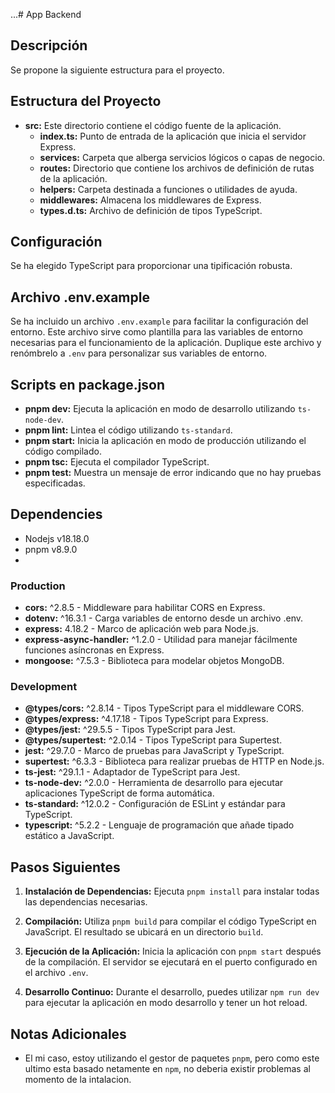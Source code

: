 ...# App Backend

## Descripción

Se propone la siguiente estructura para el proyecto.

## Estructura del Proyecto

- **src:** Este directorio contiene el código fuente de la aplicación.
  - **index.ts:** Punto de entrada de la aplicación que inicia el servidor Express.
  - **services:** Carpeta que alberga servicios lógicos o capas de negocio.
  - **routes:** Directorio que contiene los archivos de definición de rutas de la aplicación.
  - **helpers:** Carpeta destinada a funciones o utilidades de ayuda.
  - **middlewares:** Almacena los middlewares de Express.
  - **types.d.ts:** Archivo de definición de tipos TypeScript.

## Configuración

Se ha elegido TypeScript para proporcionar una tipificación robusta.

## Archivo .env.example

Se ha incluido un archivo `.env.example` para facilitar la configuración del entorno. Este archivo sirve como plantilla para las variables de entorno necesarias para el funcionamiento de la aplicación. Duplique este archivo y renómbrelo a `.env` para personalizar sus variables de entorno.

## Scripts en package.json

- **pnpm dev:** Ejecuta la aplicación en modo de desarrollo utilizando `ts-node-dev`.
- **pnpm lint:** Lintea el código utilizando `ts-standard`.
- **pnpm start:** Inicia la aplicación en modo de producción utilizando el código compilado.
- **pnpm tsc:** Ejecuta el compilador TypeScript.
- **pnpm test:** Muestra un mensaje de error indicando que no hay pruebas especificadas.

## Dependencies

- Nodejs v18.18.0
- pnpm v8.9.0
- 
### Production

- **cors:** ^2.8.5 - Middleware para habilitar CORS en Express.
- **dotenv:** ^16.3.1 - Carga variables de entorno desde un archivo .env.
- **express:** 4.18.2 - Marco de aplicación web para Node.js.
- **express-async-handler:** ^1.2.0 - Utilidad para manejar fácilmente funciones asíncronas en Express.
- **mongoose:** ^7.5.3 - Biblioteca para modelar objetos MongoDB.

### Development

- **@types/cors:** ^2.8.14 - Tipos TypeScript para el middleware CORS.
- **@types/express:** ^4.17.18 - Tipos TypeScript para Express.
- **@types/jest:** ^29.5.5 - Tipos TypeScript para Jest.
- **@types/supertest:** ^2.0.14 - Tipos TypeScript para Supertest.
- **jest:** ^29.7.0 - Marco de pruebas para JavaScript y TypeScript.
- **supertest:** ^6.3.3 - Biblioteca para realizar pruebas de HTTP en Node.js.
- **ts-jest:** ^29.1.1 - Adaptador de TypeScript para Jest.
- **ts-node-dev:** ^2.0.0 - Herramienta de desarrollo para ejecutar aplicaciones TypeScript de forma automática.
- **ts-standard:** ^12.0.2 - Configuración de ESLint y estándar para TypeScript.
- **typescript:** ^5.2.2 - Lenguaje de programación que añade tipado estático a JavaScript.


## Pasos Siguientes

1. **Instalación de Dependencias:**
   Ejecuta `pnpm install` para instalar todas las dependencias necesarias.

2. **Compilación:**
   Utiliza `pnpm build` para compilar el código TypeScript en JavaScript. El resultado se ubicará en un directorio `build`.

3. **Ejecución de la Aplicación:**
   Inicia la aplicación con `pnpm start` después de la compilación. El servidor se ejecutará en el puerto configurado en el archivo `.env`.

4. **Desarrollo Continuo:**
   Durante el desarrollo, puedes utilizar `npm run dev` para ejecutar la aplicación en modo desarrollo y tener un hot reload.

## Notas Adicionales

- El mi caso, estoy utilizando el gestor de paquetes `pnpm`, pero como este ultimo esta basado netamente en `npm`, no deberia existir problemas al momento de la intalacion.

